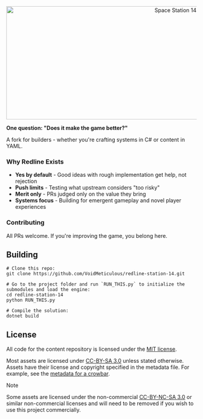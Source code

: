 <div class="header" align="center">  
<img alt="Space Station 14" width="880" height="300" src="https://raw.githubusercontent.com/space-wizards/asset-dump/de329a7898bb716b9d5ba9a0cd07f38e61f1ed05/github-logo.svg">  
</div>

**One question: "Does it make the game better?"**

A fork for builders - whether you're crafting systems in C# or content in YAML.

### Why Redline Exists
- **Yes by default** - Good ideas with rough implementation get help, not rejection
- **Push limits** - Testing what upstream considers "too risky"
- **Merit only** - PRs judged only on the value they bring
- **Systems focus** - Building for emergent gameplay and novel player experiences

### Contributing
All PRs welcome. If you're improving the game, you belong here.

## Building

```shell
# Clone this repo:
git clone https://github.com/VoidMeticulous/redline-station-14.git

# Go to the project folder and run `RUN_THIS.py` to initialize the submodules and load the engine:
cd redline-station-14
python RUN_THIS.py

# Compile the solution:
dotnet build
```


## License

All code for the content repository is licensed under the [MIT license](https://github.com/space-wizards/space-station-14/blob/master/LICENSE.TXT).  

Most assets are licensed under [CC-BY-SA 3.0](https://creativecommons.org/licenses/by-sa/3.0/) unless stated otherwise. Assets have their license and copyright specified in the metadata file. For example, see the [metadata for a crowbar](https://github.com/space-wizards/space-station-14/blob/master/Resources/Textures/Objects/Tools/crowbar.rsi/meta.json).  

> [!NOTE]
> Some assets are licensed under the non-commercial [CC-BY-NC-SA 3.0](https://creativecommons.org/licenses/by-nc-sa/3.0/) or similar non-commercial licenses and will need to be removed if you wish to use this project commercially.
